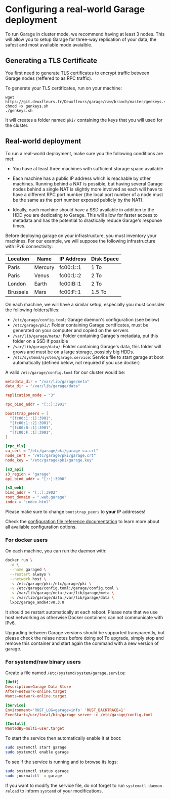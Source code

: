 # Configuring a real-world Garage deployment

To run Garage in cluster mode, we recommend having at least 3 nodes.
This will allow you to setup Garage for three-way replication of your data,
the safest and most available mode avaialble.

## Generating a TLS Certificate

You first need to generate TLS certificates to encrypt traffic between Garage nodes
(reffered to as RPC traffic).

To generate your TLS certificates, run on your machine:

```
wget https://git.deuxfleurs.fr/Deuxfleurs/garage/raw/branch/master/genkeys.sh
chmod +x genkeys.sh
./genkeys.sh
```

It will creates a folder named `pki/` containing the keys that you will used for the cluster.

## Real-world deployment

To run a real-world deployment, make sure you the following conditions are met:

- You have at least three machines with sufficient storage space available

- Each machine has a public IP address which is reachable by other machines.
  Running behind a NAT is possible, but having several Garage nodes behind a single NAT
  is slightly more involved as each will have to have a different RPC port number
  (the local port number of a node must be the same as the port number exposed publicly
  by the NAT).

- Ideally, each machine should have a SSD available in addition to the HDD you are dedicating
  to Garage. This will allow for faster access to metadata and has the potential
  to drastically reduce Garage's response times.

Before deploying garage on your infrastructure, you must inventory your machines.
For our example, we will suppose the following infrastructure with IPv6 connectivity:

| Location | Name    | IP Address | Disk Space |
|----------|---------|------------|------------|
| Paris    | Mercury | fc00:1::1  | 1 To       |
| Paris    | Venus   | fc00:1::2  | 2 To       |
| London   | Earth   | fc00:B::1  | 2 To       |
| Brussels | Mars    | fc00:F::1  | 1.5 To     |


On each machine, we will have a similar setup,
especially you must consider the following folders/files:

  - `/etc/garage/config.toml`: Garage daemon's configuration (see below)
  - `/etc/garage/pki/`: Folder containing Garage certificates, must be generated on your computer and copied on the servers
  - `/var/lib/garage/meta/`: Folder containing Garage's metadata, put this folder on a SSD if possible
  - `/var/lib/garage/data/`: Folder containing Garage's data, this folder will grows and must be on a large storage, possibly big HDDs.
  - `/etc/systemd/system/garage.service`: Service file to start garage at boot automatically (defined below, not required if you use docker)

A valid `/etc/garage/config.toml` for our cluster would be:

```toml
metadata_dir = "/var/lib/garage/meta"
data_dir = "/var/lib/garage/data"

replication_mode = "3"

rpc_bind_addr = "[::]:3901"

bootstrap_peers = [
  "[fc00:1::1]:3901",
  "[fc00:1::2]:3901",
  "[fc00:B::1]:3901",
  "[fc00:F::1]:3901",
]

[rpc_tls]
ca_cert = "/etc/garage/pki/garage-ca.crt"
node_cert = "/etc/garage/pki/garage.crt"
node_key = "/etc/garage/pki/garage.key"

[s3_api]
s3_region = "garage"
api_bind_addr = "[::]:3900"

[s3_web]
bind_addr = "[::]:3902"
root_domain = ".web.garage"
index = "index.html"
```

Please make sure to change `bootstrap_peers` to **your** IP addresses!

Check the [configuration file reference documentation](../reference_manual/configuration.md)
to learn more about all available configuration options.

### For docker users

On each machine, you can run the daemon with:

```bash
docker run \
  -d \
  --name garaged \
  --restart always \
  --network host \
  -v /etc/garage/pki:/etc/garage/pki \
  -v /etc/garage/config.toml:/garage/config.toml \
  -v /var/lib/garage/meta:/var/lib/garage/meta \
  -v /var/lib/garage/data:/var/lib/garage/data \
  lxpz/garage_amd64:v0.3.0
```

It should be restart automatically at each reboot.
Please note that we use host networking as otherwise Docker containers
can not communicate with IPv6.

Upgrading between Garage versions should be supported transparently,
but please check the relase notes before doing so!
To upgrade, simply stop and remove this container and
start again the command with a new version of garage.

### For systemd/raw binary users

Create a file named `/etc/systemd/system/garage.service`:

```toml
[Unit]
Description=Garage Data Store
After=network-online.target
Wants=network-online.target

[Service]
Environment='RUST_LOG=garage=info' 'RUST_BACKTRACE=1'
ExecStart=/usr/local/bin/garage server -c /etc/garage/config.toml

[Install]
WantedBy=multi-user.target
```

To start the service then automatically enable it at boot:

```bash
sudo systemctl start garage
sudo systemctl enable garage
```

To see if the service is running and to browse its logs:

```bash
sudo systemctl status garage
sudo journalctl -u garage
```

If you want to modify the service file, do not forget to run `systemctl daemon-reload`
to inform `systemd` of your modifications.
